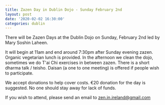 ```yaml
---
title: Zazen Day in Dublin Dojo - Sunday February 2nd
layout: post
date: '2020-02-02 16:30:00'
categories: dublin
---
```


There will be Zazen Days at the Dublin Dojo on Sunday, February 2nd led by Mary Soshin Laheen. 

It will begin at 11am and end around 7:30pm after Sunday evening zazen. Organic vegetarian lunch is provided. In the afternoon we clean the dojo, sometimes we do T'ai Chi exercises in between zazen. There is a short dharma talk / teisho.
Daisan (a one to one meeting) is offered if people wish to participate.

We accept donations to help cover costs. €20 donation for the day is suggested. No one should stay away for lack of funds.

If you wish to attend, please send an email to zen.in.ireland@gmail.com